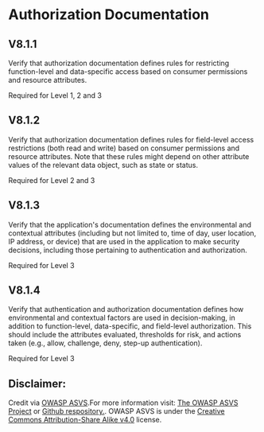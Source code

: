 #  Authorization Documentation
## V8.1.1
Verify that authorization documentation defines rules for restricting function-level and data-specific access based on consumer permissions and resource attributes.
Required for Level 1, 2 and 3
## V8.1.2
Verify that authorization documentation defines rules for field-level access restrictions (both read and write) based on consumer permissions and resource attributes. Note that these rules might depend on other attribute values of the relevant data object, such as state or status.
Required for Level 2 and 3
## V8.1.3
Verify that the application's documentation defines the environmental and contextual attributes (including but not limited to, time of day, user location, IP address, or device) that are used in the application to make security decisions, including those pertaining to authentication and authorization.
Required for Level 3
## V8.1.4
Verify that authentication and authorization documentation defines how environmental and contextual factors are used in decision-making, in addition to function-level, data-specific, and field-level authorization. This should include the attributes evaluated, thresholds for risk, and actions taken (e.g., allow, challenge, deny, step-up authentication).
Required for Level 3

## Disclaimer:
Credit via [OWASP ASVS](https://owasp.org/www-project-application-security-verification-standard/).For more information visit: [The OWASP ASVS Project](https://owasp.org/www-project-application-security-verification-standard/) or [Github respository.](https://github.com/OWASP/ASVS). OWASP ASVS is under the [Creative Commons Attribution-Share Alike v4.0](https://github.com/OWASP/ASVS/blob/v5.0.0/LICENSE.md) license.
